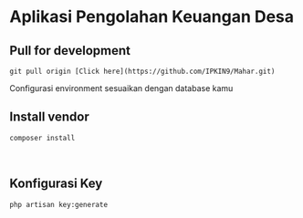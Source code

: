 # Aplikasi Pengolahan Keuangan Desa

## Pull for development

```
git pull origin [Click here](https://github.com/IPKIN9/Mahar.git)
```
Configurasi environment sesuaikan dengan database kamu
<br />

## Install vendor

```
composer install
```
<br />

## Konfigurasi Key

```
php artisan key:generate
```
